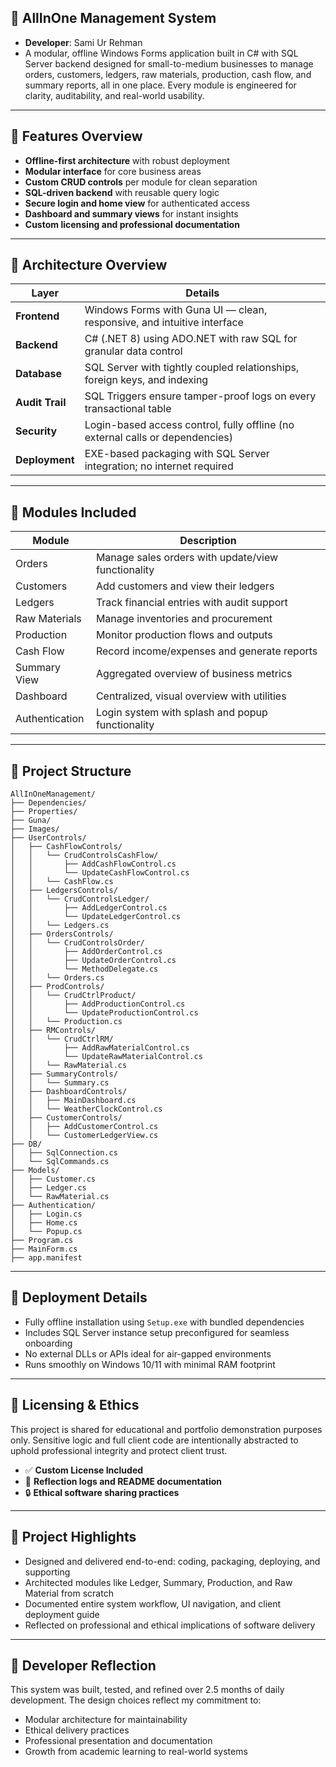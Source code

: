 ## 🧾 AllInOne Management System
- **Developer**: Sami Ur Rehman 
- A modular, offline Windows Forms application built in C# with SQL Server backend designed for small-to-medium businesses to manage orders, customers, ledgers, raw materials, production, cash flow, and summary reports, all in one place. Every module is engineered for clarity, auditability, and real-world usability.

---

## 🎯 Features Overview

- **Offline-first architecture** with robust deployment
- **Modular interface** for core business areas
- **Custom CRUD controls** per module for clean separation
- **SQL-driven backend** with reusable query logic
- **Secure login and home view** for authenticated access
- **Dashboard and summary views** for instant insights
- **Custom licensing and professional documentation**

---

## 📐 Architecture Overview

| **Layer**      | **Details**                                                                 |
|----------------|------------------------------------------------------------------------------|
| **Frontend**   | Windows Forms with Guna UI — clean, responsive, and intuitive interface      |
| **Backend**    | C# (.NET 8) using ADO.NET with raw SQL for granular data control             |
| **Database**   | SQL Server with tightly coupled relationships, foreign keys, and indexing    |
| **Audit Trail**| SQL Triggers ensure tamper-proof logs on every transactional table           |
| **Security**   | Login-based access control, fully offline (no external calls or dependencies)|
| **Deployment** | EXE-based packaging with SQL Server integration; no internet required        |

---

## 🧩 Modules Included

| Module          | Description                                         |
|------------------|-----------------------------------------------------|
| Orders           | Manage sales orders with update/view functionality |
| Customers        | Add customers and view their ledgers               |
| Ledgers          | Track financial entries with audit support         |
| Raw Materials    | Manage inventories and procurement                 |
| Production       | Monitor production flows and outputs               |
| Cash Flow        | Record income/expenses and generate reports        |
| Summary View     | Aggregated overview of business metrics            |
| Dashboard        | Centralized, visual overview with utilities        |
| Authentication   | Login system with splash and popup functionality   |

---

## 📁 Project Structure

```plaintext
AllInOneManagement/
├── Dependencies/
├── Properties/
├── Guna/
├── Images/
├── UserControls/
│   ├── CashFlowControls/
│   │   └── CrudControlsCashFlow/
│   │       ├── AddCashFlowControl.cs
│   │       └── UpdateCashFlowControl.cs
│   │   └── CashFlow.cs
│   ├── LedgersControls/
│   │   └── CrudControlsLedger/
│   │       ├── AddLedgerControl.cs
│   │       └── UpdateLedgerControl.cs
│   │   └── Ledgers.cs
│   ├── OrdersControls/
│   │   └── CrudControlsOrder/
│   │       ├── AddOrderControl.cs
│   │       ├── UpdateOrderControl.cs
│   │       └── MethodDelegate.cs
│   │   └── Orders.cs
│   ├── ProdControls/
│   │   └── CrudCtrlProduct/
│   │       ├── AddProductionControl.cs
│   │       └── UpdateProductionControl.cs
│   │   └── Production.cs
│   ├── RMControls/
│   │   └── CrudCtrlRM/
│   │       ├── AddRawMaterialControl.cs
│   │       └── UpdateRawMaterialControl.cs
│   │   └── RawMaterial.cs
│   ├── SummaryControls/
│   │   └── Summary.cs
│   ├── DashboardControls/
│   │   ├── MainDashboard.cs
│   │   └── WeatherClockControl.cs
│   ├── CustomerControls/
│   │   ├── AddCustomerControl.cs
│   │   └── CustomerLedgerView.cs
├── DB/
│   ├── SqlConnection.cs
│   └── SqlCommands.cs
├── Models/
│   ├── Customer.cs
│   ├── Ledger.cs
│   └── RawMaterial.cs
├── Authentication/
│   ├── Login.cs
│   ├── Home.cs
│   └── Popup.cs
├── Program.cs
├── MainForm.cs
├── app.manifest
```
---

## 🧰 Deployment Details

- Fully offline installation using `Setup.exe` with bundled dependencies  
- Includes SQL Server instance setup preconfigured for seamless onboarding  
- No external DLLs or APIs ideal for air-gapped environments  
- Runs smoothly on Windows 10/11 with minimal RAM footprint  

---

## 🔐 Licensing & Ethics

This project is shared for educational and portfolio demonstration purposes only. Sensitive logic and full client code are intentionally abstracted to uphold professional integrity and protect client trust.

- ✅ **Custom License Included**
- 📄 **Reflection logs and README documentation**
- 🔒 **Ethical software sharing practices**

---

## 📁 Project Highlights

- Designed and delivered end-to-end: coding, packaging, deploying, and supporting  
- Architected modules like Ledger, Summary, Production, and Raw Material from scratch  
- Documented entire system workflow, UI navigation, and client deployment guide  
- Reflected on professional and ethical implications of software delivery  

---

## 🧠 Developer Reflection

This system was built, tested, and refined over 2.5 months of daily development. The design choices reflect my commitment to:

- Modular architecture for maintainability
- Ethical delivery practices
- Professional presentation and documentation
- Growth from academic learning to real-world systems


